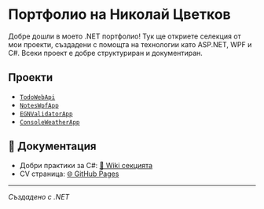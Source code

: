 #  Портфолио на Николай Цветков

Добре дошли в моето .NET портфолио! Тук ще откриете селекция от мои проекти, създадени с помощта на технологии като ASP.NET, WPF и C#. Всеки проект е добре структуриран и документиран.

##  Проекти
- [`TodoWebApi`](./TodoWebApi)
- [`NotesWpfApp`](./NotesWpfApp)
- [`EGNValidatorApp`](./EGNValidatorApp)
- [`ConsoleWeatherApp`](./ConsoleWeatherApp)

## 📄 Документация
- Добри практики за C#: [📘 Wiki секцията](https://github.com/Nico6091/NikolayTsvetkov_NET_portfolio/wiki)
- CV страница: [🌐 GitHub Pages](https://nico6091.github.io/NikolayTsvetkov_NET_portfolio)

---
 *Създадено с .NET*
